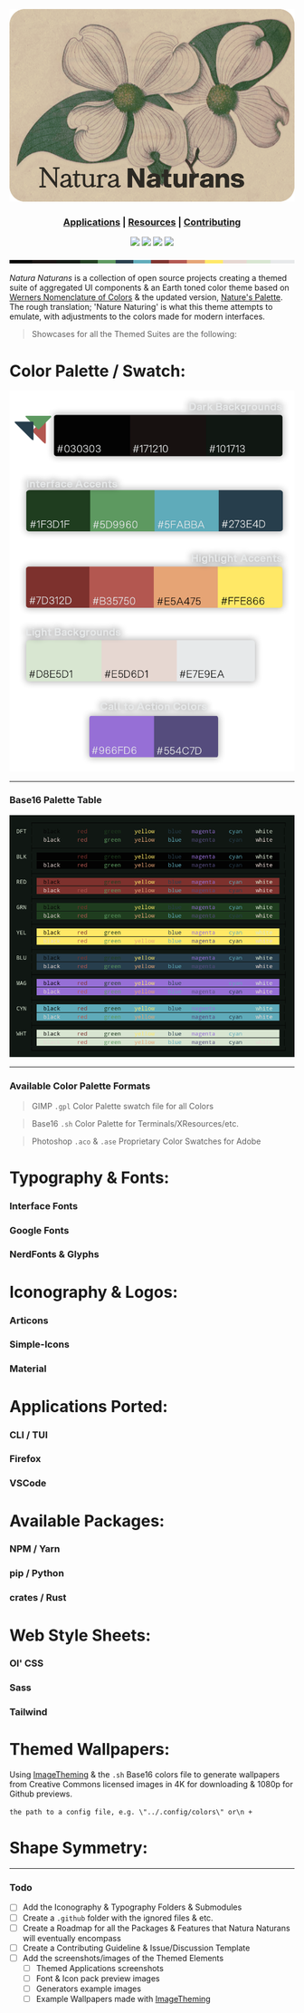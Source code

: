 ![Github Banner](assets/natura_github_banner.png?raw=true)

<h3 align="center"> 

<a href="/docs/readme.md">Applications</a> | 
<a href="/resources-src/readme.md">Resources</a> | 
<a href="/.github/readme.md">Contributing</a> 

</h3>

<p align="center">
<a href="https://www.n-be.com" target="_blank"><img src="https://img.shields.io/badge/Version-0.1.03 beta-000?&style=for-the-badge&colorA=030303&colorB=3A403B"/></a> 
<a href="https://github.com/nodebasedexchange/naturanaturans/blob/master/LICENSE.md" target="_blank"><img src="https://img.shields.io/github/license/nodebasedexchange/naturanaturans?&style=for-the-badge&colorA=030303&colorB=3A403B"/></a>
<a href="https://www.n-be.com" target="_blank"><img src="https://img.shields.io/badge/Docs-0.1.03 beta-000?&style=for-the-badge&colorA=030303&colorB=3A403B"/></a>
<a href="https://www.n-be.com" target="_blank"><img src="https://img.shields.io/badge/Ported Apps-3-000?&style=for-the-badge&colorA=030303&colorB=3A403B"/></a>



</p>

 <img src="./assets/Natura%20Naturans%20Palette%20Strip.png" alt="Natura Naturans Line Break">

*Natura Naturans* is a collection of open source projects creating a themed suite of aggregated UI components & an Earth toned color theme based on [Werners Nomenclature of Colors](https://publicdomainreview.org/collection/werner-s-nomenclature-of-colours-1814) & the updated version, [Nature's Palette](https://press.princeton.edu/books/hardcover/9780691217048/natures-palette). The rough translation; 'Nature Naturing' is what this theme attempts to emulate, with adjustments to the colors made for modern interfaces.

> Showcases for all the Themed Suites are the following:

# Color Palette / Swatch:

<img src="./assets/Natura%20Naturans%20Palette%20View.png" alt="Natura Naturans Color Palette">

---

### Base16 Palette Table

<img src="./assets/Base16%20Natura%20Naturans.png" alt="Natura Naturans Base16 Color Table">

---

### Available Color Palette Formats

> GIMP `.gpl` Color Palette swatch file for all Colors

> Base16 `.sh` Color Palette for Terminals/XResources/etc.

> Photoshop `.aco` & `.ase` Proprietary Color Swatches for Adobe

# Typography & Fonts:
> 

### Interface Fonts

### Google Fonts

### NerdFonts & Glyphs

# Iconography & Logos:

### Articons



### Simple-Icons



### Material


# Applications Ported:

### CLI / TUI

### Firefox

### VSCode

# Available Packages:

### NPM / Yarn

### pip / Python 

### crates / Rust


# Web Style Sheets: 

### Ol' CSS

### Sass

### Tailwind


# Themed Wallpapers:

Using [ImageTheming](https://github.com/daniel-seiler/ImageTheming) & the `.sh` Base16 colors file to generate wallpapers from Creative Commons licensed images in 4K for downloading & 1080p for Github previews. 

`the path to a config file, e.g. \"../.config/colors\" or\n +`

# Shape Symmetry:  



---

### Todo

- [ ] Add the Iconography & Typography Folders & Submodules
- [ ] Create a `.github` folder with the ignored files & etc.
- [ ] Create a Roadmap for all the Packages & Features that Natura Naturans will eventually encompass
- [ ] Create a Contributing Guideline & Issue/Discussion Template 
- [ ] Add the screenshots/images of the Themed Elements
    - [ ] Themed Applications screenshots
    - [ ] Font & Icon pack preview images
    - [ ] Generators example images
    - [ ] Example Wallpapers made with [ImageTheming](https://github.com/daniel-seiler/ImageTheming)
